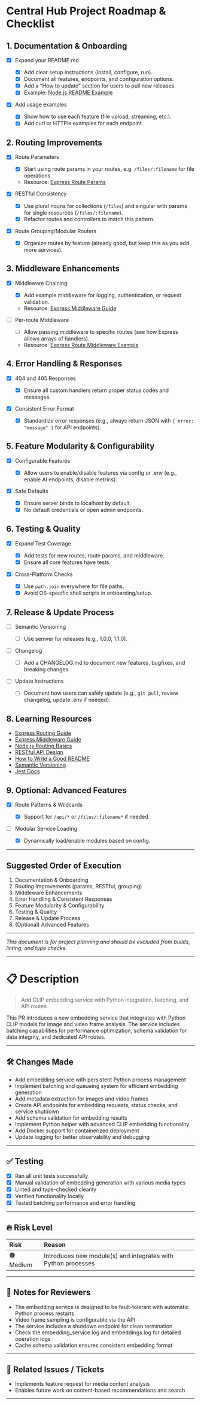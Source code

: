 # Central Hub Project Roadmap & Checklist

## 1. Documentation & Onboarding

- [x] Expand your README.md

  - [x] Add clear setup instructions (install, configure, run).
  - [x] Document all features, endpoints, and configuration options.
  - [x] Add a “How to update” section for users to pull new releases.
  - [x] Example: [Node.js README Example](https://github.com/expressjs/express/blob/master/Readme.md)

- [x] Add usage examples
  - [x] Show how to use each feature (file upload, streaming, etc.).
  - [x] Add curl or HTTPie examples for each endpoint.

## 2. Routing Improvements

- [x] Route Parameters

  - [x] Start using route params in your routes, e.g. `/files/:filename` for file operations.
  - Resource: [Express Route Params](https://expressjs.com/en/guide/routing.html#route-parameters)

- [x] RESTful Consistency

  - [x] Use plural nouns for collections (`/files`) and singular with params for single resources (`/files/:filename`).
  - [x] Refactor routes and controllers to match this pattern.

- [x] Route Grouping/Modular Routers
  - [x] Organize routes by feature (already good, but keep this as you add more services).

## 3. Middleware Enhancements

- [x] Middleware Chaining

  - [x] Add example middleware for logging, authentication, or request validation.
  - Resource: [Express Middleware Guide](https://expressjs.com/en/guide/using-middleware.html)

- [ ] Per-route Middleware
  - [ ] Allow passing middleware to specific routes (see how Express allows arrays of handlers).
  - Resource: [Express Route Middleware Example](https://expressjs.com/en/guide/routing.html#route-handlers)

## 4. Error Handling & Responses

- [x] 404 and 405 Responses

  - [x] Ensure all custom handlers return proper status codes and messages.

- [x] Consistent Error Format
  - [x] Standardize error responses (e.g., always return JSON with `{ error: "message" }` for API endpoints).

## 5. Feature Modularity & Configurability

- [x] Configurable Features

  - [x] Allow users to enable/disable features via config or .env (e.g., enable AI endpoints, disable metrics).

- [x] Safe Defaults
  - [x] Ensure server binds to localhost by default.
  - [x] No default credentials or open admin endpoints.

## 6. Testing & Quality

- [x] Expand Test Coverage

  - [x] Add tests for new routes, route params, and middleware.
  - [x] Ensure all core features have tests.

- [x] Cross-Platform Checks
  - [x] Use `path.join` everywhere for file paths.
  - [x] Avoid OS-specific shell scripts in onboarding/setup.

## 7. Release & Update Process

- [ ] Semantic Versioning

  - [ ] Use semver for releases (e.g., 1.0.0, 1.1.0).

- [ ] Changelog

  - [ ] Add a CHANGELOG.md to document new features, bugfixes, and breaking changes.

- [ ] Update Instructions
  - [ ] Document how users can safely update (e.g., `git pull`, review changelog, update .env if needed).

## 8. Learning Resources

- [Express Routing Guide](https://expressjs.com/en/guide/routing.html)
- [Express Middleware Guide](https://expressjs.com/en/guide/using-middleware.html)
- [Node.js Routing Basics](https://nodejs.dev/learn/routing-in-nodejs)
- [RESTful API Design](https://restfulapi.net/)
- [How to Write a Good README](https://www.makeareadme.com/)
- [Semantic Versioning](https://semver.org/)
- [Jest Docs](https://jestjs.io/docs/getting-started)

## 9. Optional: Advanced Features

- [x] Route Patterns & Wildcards

  - [x] Support for `/api/*` or `/files/:filename*` if needed.

- [ ] Modular Service Loading
  - [x] Dynamically load/enable modules based on config.

---

## Suggested Order of Execution

1. Documentation & Onboarding
2. Routing Improvements (params, RESTful, grouping)
3. Middleware Enhancements
4. Error Handling & Consistent Responses
5. Feature Modularity & Configurability
6. Testing & Quality
7. Release & Update Process
8. (Optional) Advanced Features

---

_This document is for project planning and should be excluded from builds, linting, and type checks._

---

# 📋 Description

> Add CLIP embedding service with Python integration, batching, and API routes

This PR introduces a new embedding service that integrates with Python CLIP models for image and video frame analysis. The service includes batching capabilities for performance optimization, schema validation for data integrity, and dedicated API routes.

---

## 🛠 Changes Made

- Add embedding service with persistent Python process management
- Implement batching and queueing system for efficient embedding generation
- Add metadata extraction for images and video frames
- Create API endpoints for embedding requests, status checks, and service shutdown
- Add schema validation for embedding results
- Implement Python helper with advanced CLIP embedding functionality
- Add Docker support for containerized deployment
- Update logging for better observability and debugging

---

## ✅ Testing

- [x] Ran all unit tests successfully
- [x] Manual validation of embedding generation with various media types
- [x] Linted and type-checked cleanly
- [x] Verified functionality locally
- [x] Tested batching performance and error handling

---

## 🔥 Risk Level

| Risk      | Reason                                                        |
| :-------- | :------------------------------------------------------------ |
| 🟠 Medium | Introduces new module(s) and integrates with Python processes |

---

## 📣 Notes for Reviewers

- The embedding service is designed to be fault-tolerant with automatic Python process restarts
- Video frame sampling is configurable via the API
- The service includes a shutdown endpoint for clean termination
- Check the embedding_service.log and embeddings.log for detailed operation logs
- Cache schema validation ensures consistent embedding format

---

## 🎯 Related Issues / Tickets

- Implements feature request for media content analysis
- Enables future work on content-based recommendations and search

---
